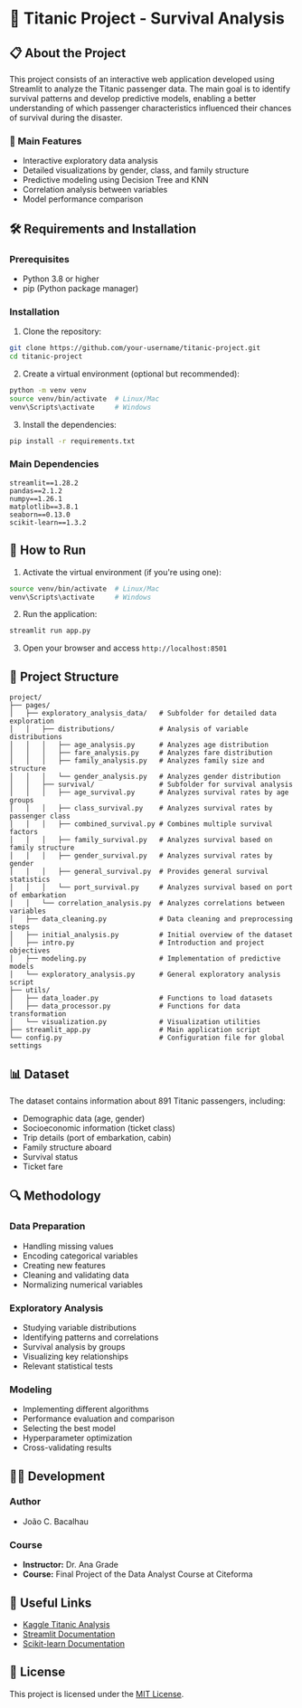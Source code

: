 # 🚢 Titanic Project - Survival Analysis

## 📋 About the Project

This project consists of an interactive web application developed using Streamlit to analyze the Titanic passenger data. The main goal is to identify survival patterns and develop predictive models, enabling a better understanding of which passenger characteristics influenced their chances of survival during the disaster.

### 🎯 Main Features

- Interactive exploratory data analysis
- Detailed visualizations by gender, class, and family structure
- Predictive modeling using Decision Tree and KNN
- Correlation analysis between variables
- Model performance comparison

## 🛠️ Requirements and Installation

### Prerequisites
- Python 3.8 or higher
- pip (Python package manager)

### Installation

1. Clone the repository:
```bash
git clone https://github.com/your-username/titanic-project.git
cd titanic-project
```

2. Create a virtual environment (optional but recommended):
```bash
python -m venv venv
source venv/bin/activate  # Linux/Mac
venv\Scripts\activate     # Windows
```

3. Install the dependencies:
```bash
pip install -r requirements.txt
```

### Main Dependencies
```
streamlit==1.28.2
pandas==2.1.2
numpy==1.26.1
matplotlib==3.8.1
seaborn==0.13.0
scikit-learn==1.3.2
```

## 🚀 How to Run

1. Activate the virtual environment (if you're using one):
```bash
source venv/bin/activate  # Linux/Mac
venv\Scripts\activate     # Windows
```

2. Run the application:
```bash
streamlit run app.py
```

3. Open your browser and access `http://localhost:8501`

## 📁 Project Structure

```
project/
├── pages/
│   ├── exploratory_analysis_data/   # Subfolder for detailed data exploration
│   │   ├── distributions/           # Analysis of variable distributions
│   │   │   ├── age_analysis.py      # Analyzes age distribution
│   │   │   ├── fare_analysis.py     # Analyzes fare distribution
│   │   │   ├── family_analysis.py   # Analyzes family size and structure
│   │   │   └── gender_analysis.py   # Analyzes gender distribution
│   │   ├── survival/                # Subfolder for survival analysis
│   │   │   ├── age_survival.py      # Analyzes survival rates by age groups
│   │   │   ├── class_survival.py    # Analyzes survival rates by passenger class
│   │   │   ├── combined_survival.py # Combines multiple survival factors
│   │   │   ├── family_survival.py   # Analyzes survival based on family structure
│   │   │   ├── gender_survival.py   # Analyzes survival rates by gender
│   │   │   ├── general_survival.py  # Provides general survival statistics
│   │   │   └── port_survival.py     # Analyzes survival based on port of embarkation
│   │   └── correlation_analysis.py  # Analyzes correlations between variables
│   ├── data_cleaning.py             # Data cleaning and preprocessing steps
│   ├── initial_analysis.py          # Initial overview of the dataset
│   ├── intro.py                     # Introduction and project objectives
│   ├── modeling.py                  # Implementation of predictive models
│   └── exploratory_analysis.py      # General exploratory analysis script
├── utils/
│   ├── data_loader.py               # Functions to load datasets
│   ├── data_processor.py            # Functions for data transformation
│   └── visualization.py             # Visualization utilities
├── streamlit_app.py                 # Main application script
└── config.py                        # Configuration file for global settings
```

## 📊 Dataset

The dataset contains information about 891 Titanic passengers, including:
- Demographic data (age, gender)
- Socioeconomic information (ticket class)
- Trip details (port of embarkation, cabin)
- Family structure aboard
- Survival status
- Ticket fare

## 🔍 Methodology

### Data Preparation
- Handling missing values
- Encoding categorical variables
- Creating new features
- Cleaning and validating data
- Normalizing numerical variables

### Exploratory Analysis
- Studying variable distributions
- Identifying patterns and correlations
- Survival analysis by groups
- Visualizing key relationships
- Relevant statistical tests

### Modeling
- Implementing different algorithms
- Performance evaluation and comparison
- Selecting the best model
- Hyperparameter optimization
- Cross-validating results

## 👨‍💻 Development

### Author
- João C. Bacalhau

### Course
- **Instructor:** Dr. Ana Grade 
- **Course:** Final Project of the Data Analyst Course at Citeforma

## 🔗 Useful Links
- [Kaggle Titanic Analysis](https://www.kaggle.com/code/joaobacalhau/notebooka528748a6b)
- [Streamlit Documentation](https://docs.streamlit.io/)
- [Scikit-learn Documentation](https://scikit-learn.org/)

## 📜 License

This project is licensed under the [MIT License](LICENSE).
